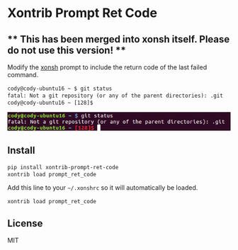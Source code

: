 # Xontrib Prompt Ret Code

## ** This has been merged into xonsh itself. Please do not use this version! **

Modify the [xonsh](https://xon.sh) prompt to include the return code of the last failed command.

```shell
cody@cody-ubuntu16 ~ $ git status
fatal: Not a git repository (or any of the parent directories): .git
cody@cody-ubuntu16 ~ [128]$ 
```

![Demo](https://raw.githubusercontent.com/Siecje/xontrib-prompt-ret-code/master/demo.png)


## Install

```shell
pip install xontrib-prompt-ret-code
xontrib load prompt_ret_code
```

Add this line to your ```~/.xonshrc``` so it will automatically be loaded.

```shell
xontrib load prompt_ret_code
```

## License

MIT

